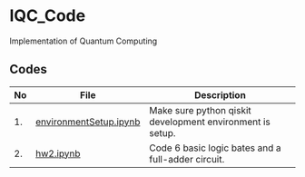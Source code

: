 # IQC_Code

Implementation of Quantum Computing

## Codes

| No  | File                                                                                                        | Description                                               |
| --- | ----------------------------------------------------------------------------------------------------------- | --------------------------------------------------------- |
| 1.  | [environmentSetup.ipynb](https://github.com/belongtothenight/IQC_Code/blob/main/src/environmentSetup.ipynb) | Make sure python qiskit development environment is setup. |
| 2.  | [hw2.ipynb](https://github.com/belongtothenight/IQC_Code/blob/main/src/hw2.ipynb)                           | Code 6 basic logic bates and a full-adder circuit.        |
